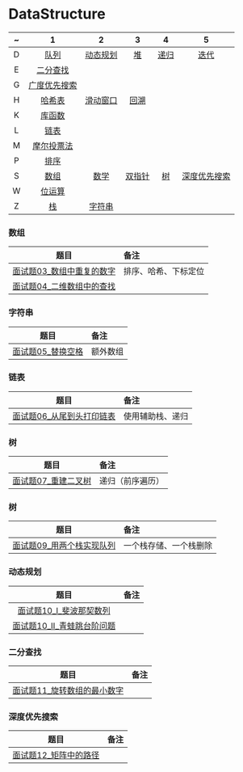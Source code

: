 # DataStructure

~|1|2|3|4|5
:----:|:-----:|:------:|:------:|:------:|:------:  
D|[队列](队列.md)|[动态规划](动态规划.md)|[堆](堆.md)|[递归](递归.md)|[迭代](迭代.md)
E|[二分查找](二分查找.md)
G|[广度优先搜索](广度优先搜索.md)
H|[哈希表](哈希表.md)|[滑动窗口](滑动窗口.md)|[回溯](回溯.md)
K|[库函数](库函数.md)
L|[链表](链表.md)
M|[摩尔投票法](摩尔投票法.md)
P|[排序](排序.md)
S|[数组](数组.md)|[数学](数学.md)|[双指针](双指针.md)|[树](树.md)|[深度优先搜索](深度优先搜索.md)
W|[位运算](位运算.md)
Z|[栈](栈.md)| [字符串](字符串.md)

### 数组
题目|备注
:---:|:---|
[面试题03_数组中重复的数字](JianZhiOffer/面试题03_数组中重复的数字.py)|排序、哈希、下标定位
[面试题04_二维数组中的查找](JianZhiOffer/面试题04_二维数组中的查找.py)|

### 字符串
题目|备注
:---:|:---|
[面试题05_替换空格](JianZhiOffer/面试题05_替换空格.py)|额外数组

### 链表
题目|备注
:---:|:---|
[面试题06_从尾到头打印链表](JianZhiOffer/面试题06_从尾到头打印链表.py)|使用辅助栈、递归

### 树
题目|备注
:---:|:---|
[面试题07_重建二叉树](JianZhiOffer/面试题07_重建二叉树.py)|递归（前序遍历）
 
### 树
题目|备注
:---:|:---|
[面试题09_用两个栈实现队列](JianZhiOffer/面试题09_用两个栈实现队列.py)|一个栈存储、一个栈删除

### 动态规划
题目|备注
:---:|:---|
[面试题10_I_斐波那契数列](JianZhiOffer/面试题10_I_斐波那契数列.py)|
[面试题10_II_青蛙跳台阶问题](JianZhiOffer/面试题10_II_青蛙跳台阶问题.py)|

### 二分查找
题目|备注
:---:|:---|
[面试题11_旋转数组的最小数字](JianZhiOffer/面试题11_旋转数组的最小数字.py)|

### 深度优先搜索
题目|备注
:---:|:---|
[面试题12_矩阵中的路径](JianZhiOffer/面试题12_矩阵中的路径.py)|

